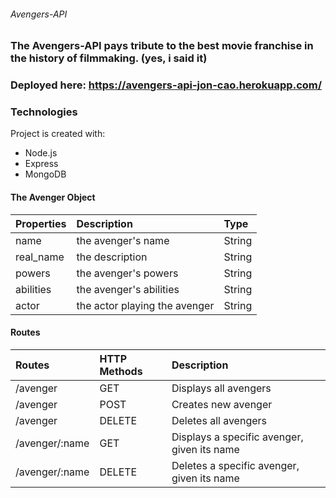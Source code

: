 ###### Avengers-API

### The Avengers-API pays tribute to the best movie franchise in the history of filmmaking. (yes, i said it)

### Deployed here: https://avengers-api-jon-cao.herokuapp.com/

### Technologies
Project is created with:
* Node.js
* Express
* MongoDB

#### The Avenger Object
| Properties | Description | Type  |
|:----------- |:---------------|:--------|
|name| the avenger's name | String|
|real_name| the description | String |
|powers|the avenger's powers  |String |
|abilities|the avenger's abilities | String|
|actor|the actor playing the avenger | String |


#### Routes 
| Routes | HTTP Methods| Description
|:------- |:---------------|:--------------
| /avenger      | GET                  | Displays all avengers
| /avenger      | POST               | Creates new avenger
| /avenger      | DELETE            | Deletes all avengers
|/avenger/:name| GET     | Displays a specific avenger, given its name
|/avenger/:name| DELETE | Deletes a specific avenger, given its name


